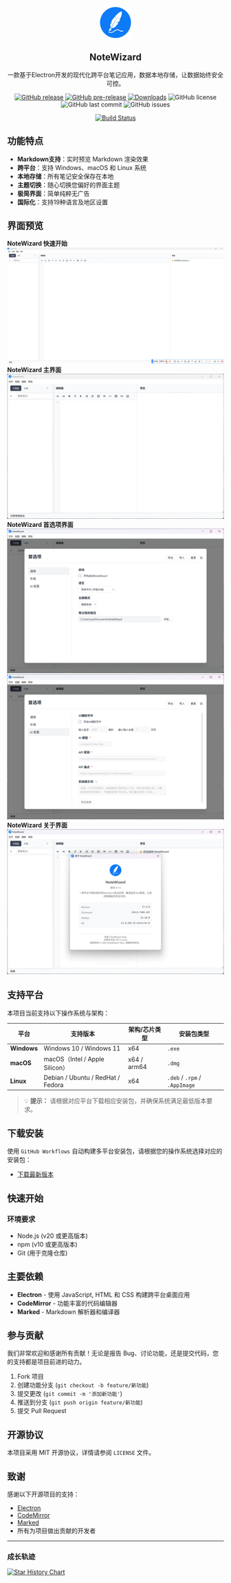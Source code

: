 <div align="center">
  <img src="src/assets/logo/app-logo-128.png" alt="NoteWizard Logo" width="72">
  <h2> NoteWizard </h2>
  <p>一款基于Electron开发的现代化跨平台笔记应用，数据本地存储，让数据始终安全可控。</p>
  

[![GitHub release](https://img.shields.io/github/v/release/jetyu/NoteWizard?style=flat-square)](https://github.com/jetyu/NoteWizard/releases/latest)
[![GitHub pre-release](https://img.shields.io/github/v/release/jetyu/NoteWizard?include_prereleases&style=flat-square&label=pre-release)](https://github.com/jetyu/NoteWizard/releases)
[![Downloads](https://img.shields.io/github/downloads/jetyu/NoteWizard/total?style=flat-square&logo=github)](https://github.com/jetyu/NoteWizard/releases/)
![GitHub license](https://img.shields.io/github/license/jetyu/NoteWizard?style=flat-square)
![GitHub last commit](https://img.shields.io/github/last-commit/jetyu/NoteWizard)
![GitHub issues](https://img.shields.io/github/issues/jetyu/NoteWizard)

[![Build Status](https://github.com/jetyu/NoteWizard/actions/workflows/build.yml/badge.svg?branch=main)](https://github.com/jetyu/NoteWizard/actions/workflows/build.yml)


</div>

## 功能特点
- **Markdown支持**：实时预览 Markdown 渲染效果
- **跨平台**：支持 Windows、macOS 和 Linux 系统
- **本地存储**：所有笔记安全保存在本地
- **主题切换**：随心切换您偏好的界面主题
- **极简界面**：简单纯粹无广告
- **国际化**：支持19种语言及地区设置


## 界面预览
**NoteWizard 快速开始**  
![NoteWizard 快速开始](./doc/getstarted/v0.2.3.webp)
**NoteWizard 主界面**  
![NoteWizard 界面预览](./doc/preview/NoteWizard_1.png)
**NoteWizard 首选项界面**  
![NoteWizard 界面预览](./doc/preview/NoteWizard_2.png)
![NoteWizard 界面预览](./doc/preview/NoteWizard_3.png)
**NoteWizard 关于界面**  
![NoteWizard 界面预览](./doc/preview/NoteWizard_4.png)

## 支持平台

本项目当前支持以下操作系统与架构：

| 平台 | 支持版本 | 架构/芯片类型 | 安装包类型 |
|------|-----------|----------------|--------------|
| **Windows** | Windows 10 / Windows 11 | x64 | `.exe` |
| **macOS** | macOS（Intel / Apple Silicon） | x64 / arm64 | `.dmg` |
| **Linux** | Debian / Ubuntu / RedHat / Fedora | x64 | `.deb` / `.rpm` / `.AppImage` |

> 💡 **提示：** 请根据对应平台下载相应安装包，并确保系统满足最低版本要求。

## 下载安装

使用 `GitHub Workflows` 自动构建多平台安装包，请根据您的操作系统选择对应的安装包：

- [下载最新版本](https://github.com/jetyu/NoteWizard/releases/latest) 

## 快速开始

### 环境要求

- Node.js (v20 或更高版本)
- npm (v10 或更高版本)
- Git (用于克隆仓库)

## 主要依赖

- **Electron** - 使用 JavaScript, HTML 和 CSS 构建跨平台桌面应用
- **CodeMirror** - 功能丰富的代码编辑器
- **Marked** - Markdown 解析器和编译器

## 参与贡献

我们非常欢迎和感谢所有贡献！无论是报告 Bug、讨论功能，还是提交代码，您的支持都是项目前进的动力。

1. Fork 项目
2. 创建功能分支 (`git checkout -b feature/新功能`)
3. 提交更改 (`git commit -m '添加新功能'`)
4. 推送到分支 (`git push origin feature/新功能`)
5. 提交 Pull Request

## 开源协议

本项目采用 MIT 开源协议，详情请参阅 `LICENSE` 文件。

## 致谢

感谢以下开源项目的支持：
- [Electron](https://www.electronjs.org/)
- [CodeMirror](https://codemirror.net/)
- [Marked](https://marked.js.org/)
- 所有为项目做出贡献的开发者

---

### 成长轨迹
[![Star History Chart](https://api.star-history.com/svg?repos=jetyu/NoteWizard)](https://star-history.com/#jetyu/NoteWizard)  
